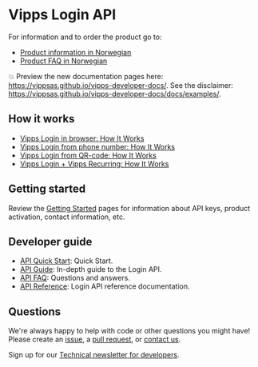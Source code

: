 <!-- START_METADATA
---
title: Introduction
sidebar_position: 1
hide_table_of_contents: true
pagination_next: null
pagination_prev: null
---
END_METADATA -->

# Vipps Login API

For information and to order the product go to:

* [Product information in Norwegian](https://www.vipps.no/produkter-og-tjenester/bedrift/innlogging-og-identifisering/logg-inn-med-vipps/)
* [Product FAQ in Norwegian](https://vipps.no/hjelp/vipps/vipps-logg-inn)

<!-- START_COMMENT -->

💥 Preview the new documentation pages here: <https://vippsas.github.io/vipps-developer-docs/>.
See the disclaimer: <https://vippsas.github.io/vipps-developer-docs/docs/examples/>.

<!-- END_COMMENT -->

## How it works

* [Vipps Login in browser: How It Works](./vipps-login-api-howitworks.md)
* [Vipps Login from phone number: How It Works](./vipps-login-from-phone-number-api-howitworks.md)
* [Vipps Login from QR-code: How It Works](vipps-login-from-QR-api-howitworks.md)
* [Vipps Login + Vipps Recurring: How It Works](vipps-login-recurring-howitworks.md)

## Getting started

Review the
[Getting Started](https://github.com/vippsas/vipps-developers/blob/master/vipps-getting-started.md)
pages for information about API keys, product activation, contact information, etc.


## Developer guide

* [API Quick Start](vipps-login-api-quick-start.md): Quick Start.
* [API Guide](vipps-login-api.md): In-depth guide to the Login API.
* [API FAQ](vipps-login-api-faq.md): Questions and answers.
* [API Reference](https://vippsas.github.io/vipps-developer-docs/api/login): Login API reference documentation.

## Questions

We're always happy to help with code or other questions you might have!
Please create an [issue](https://github.com/vippsas/vipps-login-api/issues),
a [pull request](https://github.com/vippsas/vipps-login-api/pulls),
or [contact us](https://github.com/vippsas/vipps-developers/blob/master/contact.md).

Sign up for our [Technical newsletter for developers](https://github.com/vippsas/vipps-developers/tree/master/newsletters).
